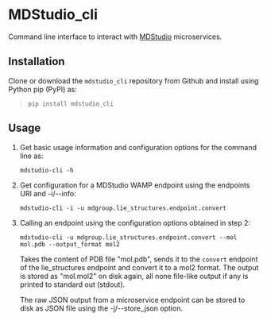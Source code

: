 # MDStudio_cli

Command line interface to interact with [MDStudio](https://github.com/MD-Studio/MDStudio)
microservices.

## Installation

Clone or download the `mdstudio_cli` repository from Github and install using Python pip (PyPI) as:

> ```pip install mdstudio_cli```

## Usage

1) Get basic usage information and configuration options for the command line as:

   ```mdstudio-cli -h```

2) Get configuration for a MDStudio WAMP endpoint using the endpoints URI and -i/--info:
    
   ```mdstudio-cli -i -u mdgroup.lie_structures.endpoint.convert```

3) Calling an endpoint using the configuration options obtained in step 2:

   ```mdstudio-cli -u mdgroup.lie_structures.endpoint.convert --mol mol.pdb --output_format mol2```
   
   Takes the content of PDB file "mol.pdb", sends it to the `convert` endpoint of the
   lie_structures endpoint and convert it to a mol2 format.
   The output is stored as "mol.mol2" on disk again, all none file-like output if any is
   printed to standard out (stdout).
   
   The raw JSON output from a microservice endpoint can be stored to disk as JSON file using
   the -j/--store_json option.